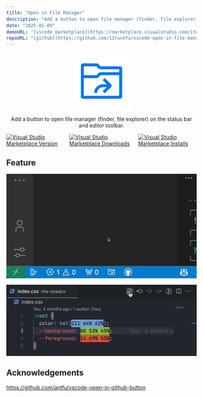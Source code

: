 ```yaml
---
title: "Open in File Manager"
description: "Add a button to open file manager (finder, file explorer) on the VSCode status bar."
date: "2025-01-09"
demoURL: "[vscode marketplace](https://marketplace.visualstudio.com/items?itemName=bruceyuhb.open-in-file-manager)"
repoURL: "[github](https://github.com/13ruceYu/vscode-open-in-file-manager)"
---
```


<p align="center">
<img src="https://github.com/13ruceYu/vscode-open-in-file-manager/blob/main/res/icon.png?raw=true" style="height: 150px" alt="icon">
</p>

<p align="center">
Add a button to open file manager (finder, file explorer) on the status bar and editor toolbar.
</p>

<p style="display: flex; justify-content: center; gap: 0.6rem;">
<a href="https://marketplace.visualstudio.com/items?itemName=bruceyuhb.open-in-file-manager" target="__blank"><img src="https://img.shields.io/visual-studio-marketplace/v/bruceyuhb.open-in-file-manager.svg?color=blue&amp;label=VS%20Code%20Marketplace&logo=visual-studio-code" alt="Visual Studio Marketplace Version" /></a>
<a href="https://marketplace.visualstudio.com/items?itemName=bruceyuhb.open-in-file-manager" target="__blank"><img src="https://img.shields.io/visual-studio-marketplace/d/bruceyuhb.open-in-file-manager.svg?color=4bdbe3" alt="Visual Studio Marketplace Downloads" /></a>
<a href="https://marketplace.visualstudio.com/items?itemName=bruceyuhb.open-in-file-manager" target="__blank"><img src="https://img.shields.io/visual-studio-marketplace/i/bruceyuhb.open-in-file-manager.svg?color=63ba83" alt="Visual Studio Marketplace Installs" /></a>
</p>

## Feature

<p align="center">
<img src="https://github.com/13ruceYu/vscode-open-in-file-manager/blob/main/res/demo.gif?raw=true" alt="demo">
</p>

<p align="center">
<img src="https://github.com/13ruceYu/vscode-open-in-file-manager/blob/main/res/demo2.gif?raw=true" alt="demo">
</p>

## Acknowledgements

<https://github.com/antfu/vscode-open-in-github-button>
